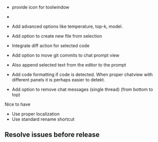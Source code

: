 - provide icon for toolwindow
- 
- Add advanced options like temperature, top-k, model.
- Add option to create new file from selection
- Integrate diff action for selected code
- Add option to move git commits to chat prompt view
- Also append selected text from the editor to the prompt

- Add code formatting if code is detected. When proper chatview with different panels it is perhaps easier to detekt.
- Add option to remove chat messages (single thread) (from bottom to top)

Nice to have
- Use proper localization
- Use standard rename shortcut

## Resolve issues before release
